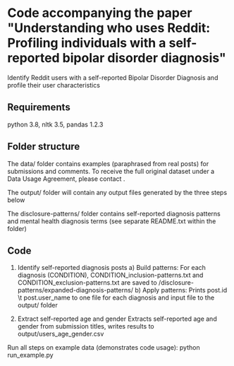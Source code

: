 # Code accompanying the paper "Understanding who uses Reddit: Profiling individuals with a self-reported bipolar disorder diagnosis"

Identify Reddit users with a self-reported Bipolar Disorder Diagnosis and profile their user characteristics

## Requirements
python 3.8, nltk 3.5, pandas 1.2.3

## Folder structure
The data/ folder contains examples (paraphrased from real posts) for submissions and comments.
To receive the full original dataset under a Data Usage Agreement, please contact <email address anonymised for blind review>.

The output/ folder will contain any output files generated by the three steps below

The disclosure-patterns/ folder contains self-reported diagnosis patterns and mental health diagnosis terms (see separate README.txt within the folder)

## Code

1) Identify self-reported diagnosis posts
a) Build patterns:
For each diagnosis (CONDITION), CONDITION_inclusion-patterns.txt and CONDITION_exclusion-patterns.txt
are saved to /disclosure-patterns/expanded-diagnosis-patterns/
b) Apply patterns:
Prints post.id \t post.user_name to one file for each diagnosis and input file to the output/ folder

2) Extract self-reported age and gender
Extracts self-reported age and gender from submission titles, writes results to output/users_age_gender.csv

Run all steps on example data (demonstrates code usage):
python run_example.py
